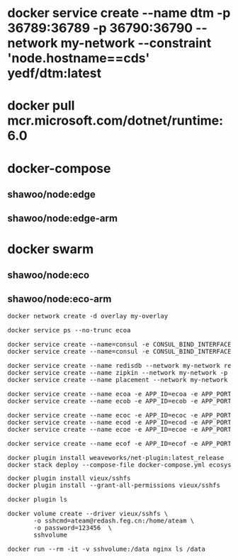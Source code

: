 # docker service create --name dtm -p 36789:36789 -p 36790:36790 --network my-network --constraint 'node.hostname==cds' yedf/dtm:latest

# docker pull mcr.microsoft.com/dotnet/runtime:6.0

# docker-compose
## shawoo/node:edge
## shawoo/node:edge-arm
# docker swarm
## shawoo/node:eco    
## shawoo/node:eco-arm

<pre>
docker network create -d overlay my-overlay

docker service ps --no-trunc ecoa

docker service create --name=consul -e CONSUL_BIND_INTERFACE=eth1 --network my-networ -p 8500:8500 --constraint 'node.hostname==cds' consul
docker service create --name=consul -e CONSUL_BIND_INTERFACE=eth0 --network my-network -p 8500:8500 consul

docker service create --name redisdb --network my-network redis
docker service create --name zipkin --network my-network -p 9411:9411 openzipkin/zipkin
docker service create --name placement --network my-network -p 50005:50005 daprio/dapr ./placement -port 50005

docker service create --name ecoa -e APP_ID=ecoa -e APP_PORT=3303 -p 3601:3500 --network my-network --constraint 'node.hostname==cds' shawoo/node:eco
docker service create --name ecob -e APP_ID=ecob -e APP_PORT=3303 -p 3602:3500 --network my-network --constraint 'node.hostname==cds' shawoo/node:eco

docker service create --name ecoc -e APP_ID=ecoc -e APP_PORT=3303 -p 3603:3500 --network my-network --constraint 'node.hostname==black-pearl' shawoo/node:eco-arm
docker service create --name ecod -e APP_ID=ecod -e APP_PORT=3303 -p 3604:3500 --network my-network --constraint 'node.hostname!=black-pearl' shawoo/node:eco
docker service create --name ecoe -e APP_ID=ecoe -e APP_PORT=8080 -p 3605:3500 --network my-network --constraint 'node.hostname==black-pearl' shawoo/java8:eco-arm

docker service create --name ecof -e APP_ID=ecof -e APP_PORT=5000 -p 3606:3500 --network my-network --constraint 'node.hostname==cds' shawoo/dotnet6:eco

docker plugin install weaveworks/net-plugin:latest_release
docker stack deploy --compose-file docker-compose.yml ecosys
</pre>

<pre>
docker plugin install vieux/sshfs
docker plugin install --grant-all-permissions vieux/sshfs

docker plugin ls

docker volume create --driver vieux/sshfs \
       -o sshcmd=ateam@redash.feg.cn:/home/ateam \
       -o password=123456  \
       sshvolume

docker run --rm -it -v sshvolume:/data nginx ls /data
</pre>
